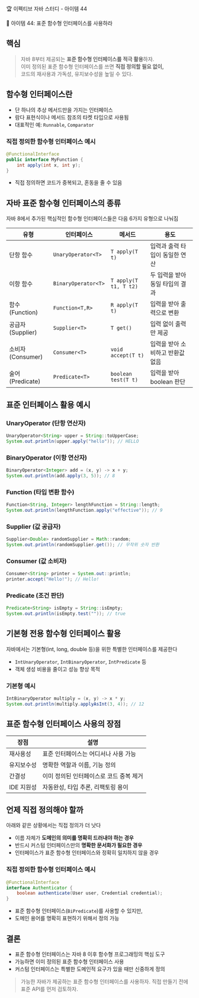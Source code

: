 :trophy: 이펙티브 자바 스터디 - 아이템 44

:book: 아이템 44: 표준 함수형 인터페이스를 사용하라

## 핵심
> 자바 8부터 제공되는 **표준 함수형 인터페이스를 적극 활용**하자.  
> 이미 정의된 표준 함수형 인터페이스를 쓰면 **직접 정의할 필요 없이,**  
> 코드의 재사용과 가독성, 유지보수성을 높일 수 있다.


## 함수형 인터페이스란
- 단 하나의 추상 메서드만을 가지는 인터페이스
- 람다 표현식이나 메서드 참조의 타켓 타입으로 사용됨
- 대표적인 예: `Runnable`, `Comparator`


### 직접 정의한 함수형 인터페이스 예시

```java
@FunctionalInterface
public interface MyFunction {
    int apply(int x, int y);
}
```
- 직접 정의하면 코드가 중복되고, 혼동을 줄 수 있음

## 자바 표준 함수형 인터페이스의 종류

자바 8에서 추가된 핵심적인 함수형 인터페이스들은 다음 6가지 유형으로 나눠짐


| 유형            | 인터페이스               | 메서드                   | 용도                 |
| ------------- | ------------------- | --------------------- | ------------------ |
| 단항 함수         | `UnaryOperator<T>`  | `T apply(T t)`        | 입력과 출력 타입이 동일한 연산  |
| 이항 함수         | `BinaryOperator<T>` | `T apply(T t1, T t2)` | 두 입력을 받아 동일 타입의 결과 |
| 함수(Function)  | `Function<T,R>`     | `R apply(T t)`        | 입력을 받아 출력으로 변환     |
| 공급자(Supplier) | `Supplier<T>`       | `T get()`             | 입력 없이 출력만 제공       |
| 소비자(Consumer) | `Consumer<T>`       | `void accept(T t)`    | 입력을 받아 소비하고 반환값 없음 |
| 술어(Predicate) | `Predicate<T>`      | `boolean test(T t)`   | 입력을 받아 boolean 판단  |


## 표준 인터페이스 활용 예시

### UnaryOperator (단항 연산자)
```java
UnaryOperator<String> upper = String::toUpperCase;
System.out.println(upper.apply("hello")); // HELLO
```

### BinaryOperator (이항 연산자)
```java
BinaryOperator<Integer> add = (x, y) -> x + y;
System.out.println(add.apply(3, 5)); // 8
```

### Function (타입 변환 함수)
```java
Function<String, Integer> lengthFunction = String::length;
System.out.println(lengthFunction.apply("effective")); // 9
```

### Supplier (값 공급자)
```java
Supplier<Double> randomSupplier = Math::random;
System.out.println(randomSupplier.get()); // 무작위 숫자 반환
```

### Consumer (값 소비자)
```java
Consumer<String> printer = System.out::println;
printer.accept("Hello!"); // Hello!
```

### Predicate (조건 판단)
```java
Predicate<String> isEmpty = String::isEmpty;
System.out.println(isEmpty.test("")); // true
```

## 기본형 전용 함수형 인터페이스 활용
자바에서는 기본형(int, long, double 등)을 위한 특별한 인터페이스를 제공한다
- `IntUnaryOperator`, `IntBinaryOperator`, `IntPredicate` 등
- 객체 생성 비용을 줄이고 성능 향상 목적

### 기본형 예시
```java
IntBinaryOperator multiply = (x, y) -> x * y;
System.out.println(multiply.applyAsInt(3, 4)); // 12
```

## 표준 함수형 인터페이스 사용의 장점
| 장점      | 설명                     |
| ------- | ---------------------- |
| 재사용성    | 표준 인터페이스는 어디서나 사용 가능   |
| 유지보수성   | 명확한 역할과 이름, 기능 정의      |
| 간결성     | 이미 정의된 인터페이스로 코드 중복 제거 |
| IDE 지원성 | 자동완성, 타입 추론, 리팩토링 용이   |


## 언제 직접 정의해야 할까
아래와 같은 상황에서는 직접 정의가 더 낫다
- 이름 자체가 **도메인의 의미를 명확히 드러내야 하는 경우**
- 반드시 커스텀 인터페이스만의 **명확한 문서화가 필요한 경우**
- 인터페이스가 표준 함수형 인터페이스와 정확히 일치하지 않을 경우

### 직접 정의한 함수형 인터페이스 예시
```java
@FunctionalInterface
interface Authenticator {
    boolean authenticate(User user, Credential credential);
}
```
- 표준 함수형 인터페이스(`BiPredicate`)를 사용할 수 있지만,
- 도메인 용어를 명확히 표현하기 위해서 정의 가능

## 결론
- 표준 함수형 인터페이스는 자바 8 이후 함수형 프로그래밍의 핵심 도구
- 가능하면 이미 정의된 표준 함수형 인터페이스 사용
- 커스텀 인터페이스는 특별한 도메인적 요구가 있을 때만 신중하게 정의

> 가능한 자바가 제공하는 표준 함수형 인터페이스를 사용하자. 직접 만들기 전에 표준 API를 먼저 검토하자.